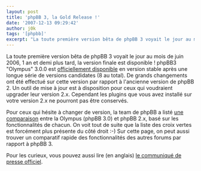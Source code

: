 ```yaml
---
layout: post
title: 'phpBB 3, la Gold Release !'
date: '2007-12-13 09:29:42'
author: j0k
tags: '[phpbb]'
excerpt: "La toute première version bêta de phpBB 3 voyait le jour au mois de juin 2006, 1 an et demi plus tard, la version finale est disponible !     \nphpBB3 \"Olympus\" 3.0.0 est [officiellement disponible](http://www.phpbb.com/community/viewtopic.php?f=14&t=615945) en version stable après une longue série de versions candidates (8 au total)."
---
```


La toute première version bêta de phpBB 3 voyait le jour au mois de juin 2006, 1 an et demi plus tard, la version finale est disponible !
phpBB3 "Olympus" 3.0.0 est [officiellement disponible](http://www.phpbb.com/community/viewtopic.php?f=14&t=615945) en version stable après une longue série de versions candidates (8 au total). De grands changements ont été effectué sur cette version par rapport à l'ancienne version de phpBB 2. Un outil de mise à jour est à disposition pour ceux qui voudraient upgrader leur version 2.x. Cependant les plugins que vous avez installé sur votre version 2.x ne pourront pas être conservés.

Pour ceux qui hésite à changer de version, la team de phpBB a listé [une comparaison](http://www.phpbb.com/about/features/) entre la Olympus (phpBB 3.0) et phpBB 2.x, basé sur les fonctionnalités de chacun. On voit tout de suite que la liste des croix vertes est forcément plus présente du côté droit :-)   Sur cette page, on peut aussi trouver un comparatif rapide des fonctionnalités des autres forums par rapport à phpBB 3.

Pour les curieux, vous pouvez aussi lire (en anglais) [le communiqué de presse officiel](http://www.prweb.com/releases/2007/12/prweb576433.htm).
